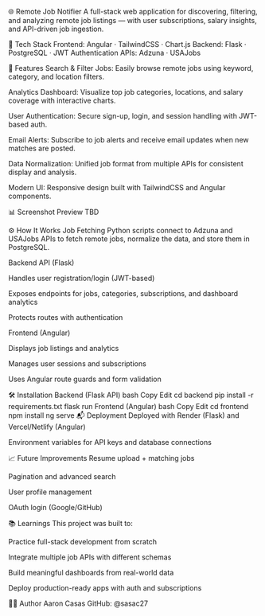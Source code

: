 🌐 Remote Job Notifier
A full-stack web application for discovering, filtering, and analyzing remote job listings — with user subscriptions, salary insights, and API-driven job ingestion.

🔧 Tech Stack
Frontend: Angular · TailwindCSS · Chart.js
Backend: Flask · PostgreSQL · JWT Authentication
APIs: Adzuna · USAJobs

🚀 Features
Search & Filter Jobs: Easily browse remote jobs using keyword, category, and location filters.

Analytics Dashboard: Visualize top job categories, locations, and salary coverage with interactive charts.

User Authentication: Secure sign-up, login, and session handling with JWT-based auth.

Email Alerts: Subscribe to job alerts and receive email updates when new matches are posted.

Data Normalization: Unified job format from multiple APIs for consistent display and analysis.

Modern UI: Responsive design built with TailwindCSS and Angular components.

📊 Screenshot Preview
TBD

⚙️ How It Works
Job Fetching
Python scripts connect to Adzuna and USAJobs APIs to fetch remote jobs, normalize the data, and store them in PostgreSQL.

Backend API (Flask)

Handles user registration/login (JWT-based)

Exposes endpoints for jobs, categories, subscriptions, and dashboard analytics

Protects routes with authentication

Frontend (Angular)

Displays job listings and analytics

Manages user sessions and subscriptions

Uses Angular route guards and form validation

🛠️ Installation
Backend (Flask API)
bash
Copy
Edit
cd backend
pip install -r requirements.txt
flask run
Frontend (Angular)
bash
Copy
Edit
cd frontend
npm install
ng serve
📬 Deployment
Deployed with Render (Flask) and Vercel/Netlify (Angular)

Environment variables for API keys and database connections

📈 Future Improvements
Resume upload + matching jobs

Pagination and advanced search

User profile management

OAuth login (Google/GitHub)

📚 Learnings
This project was built to:

Practice full-stack development from scratch

Integrate multiple job APIs with different schemas

Build meaningful dashboards from real-world data

Deploy production-ready apps with auth and subscriptions

🧑‍💻 Author
Aaron Casas
GitHub: @sasac27
